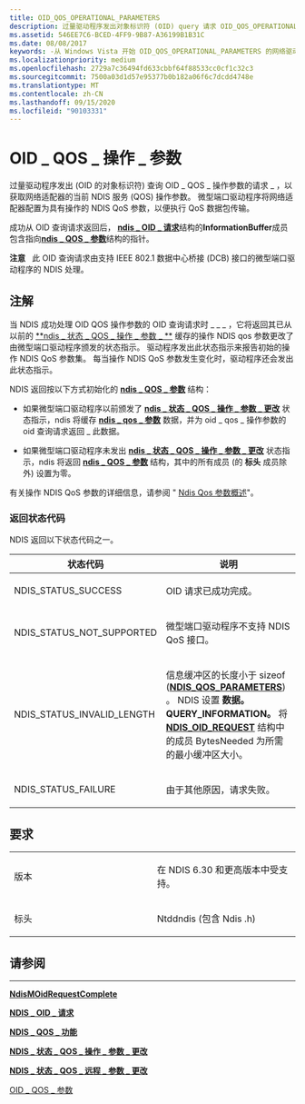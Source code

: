```yaml
---
title: OID_QOS_OPERATIONAL_PARAMETERS
description: 过量驱动程序发出对象标识符 (OID) query 请求 OID_QOS_OPERATIONAL_PARAMETERS 获取网络适配器的当前 NDIS 服务 (QoS) 操作参数。
ms.assetid: 546EE7C6-BCED-4FF9-9B87-A36199B1B31C
ms.date: 08/08/2017
keywords: -从 Windows Vista 开始 OID_QOS_OPERATIONAL_PARAMETERS 的网络驱动程序
ms.localizationpriority: medium
ms.openlocfilehash: 2729a7c36494fd633cbbf64f88533cc0cf1c32c3
ms.sourcegitcommit: 7500a03d1d57e95377b0b182a06f6c7dcdd4748e
ms.translationtype: MT
ms.contentlocale: zh-CN
ms.lasthandoff: 09/15/2020
ms.locfileid: "90103331"
---
```

# <a name="oid_qos_operational_parameters"></a>OID \_ QOS \_ 操作 \_ 参数


过量驱动程序发出 (OID 的对象标识符) 查询 OID \_ QOS \_ 操作参数的请求 \_ ，以获取网络适配器的当前 NDIS 服务 (QOS) 操作参数。 微型端口驱动程序将网络适配器配置为具有操作的 NDIS QoS 参数，以便执行 QoS 数据包传输。

成功从 OID 查询请求返回后， [**ndis \_ OID \_ 请求**](/windows-hardware/drivers/ddi/ndis/ns-ndis-_ndis_oid_request)结构的**InformationBuffer**成员包含指向[**ndis \_ QOS \_ 参数**](/windows-hardware/drivers/ddi/ntddndis/ns-ntddndis-_ndis_qos_parameters)结构的指针。

**注意**   此 OID 查询请求由支持 IEEE 802.1 数据中心桥接 (DCB) 接口的微型端口驱动程序的 NDIS 处理。

 

<a name="remarks"></a>注解
-------

当 NDIS 成功处理 OID QOS 操作参数的 OID 查询请求时 \_ \_ \_ ，它将返回其已从以前的 [**ndis \_ 状态 \_ QOS \_ 操作 \_ 参数 \_ **](./ndis-status-qos-operational-parameters-change.md) 缓存的操作 NDIS qos 参数更改了由微型端口驱动程序颁发的状态指示。 驱动程序发出此状态指示来报告初始的操作 NDIS QoS 参数集。 每当操作 NDIS QoS 参数发生变化时，驱动程序还会发出此状态指示。

NDIS 返回按以下方式初始化的 [**ndis \_ QOS \_ 参数**](/windows-hardware/drivers/ddi/ntddndis/ns-ntddndis-_ndis_qos_parameters) 结构：

-   如果微型端口驱动程序以前颁发了 [**ndis \_ 状态 \_ QOS \_ 操作 \_ 参数 \_ 更改**](./ndis-status-qos-operational-parameters-change.md) 状态指示，ndis 将缓存 [**ndis \_ qos \_ 参数**](/windows-hardware/drivers/ddi/ntddndis/ns-ntddndis-_ndis_qos_parameters) 数据，并为 oid \_ qos \_ 操作参数的 oid 查询请求返回 \_ 此数据。

-   如果微型端口驱动程序未发出 [**ndis \_ 状态 \_ QOS \_ 操作 \_ 参数 \_ 更改**](./ndis-status-qos-operational-parameters-change.md) 状态指示，ndis 将返回 [**ndis \_ QOS \_ 参数**](/windows-hardware/drivers/ddi/ntddndis/ns-ntddndis-_ndis_qos_parameters) 结构，其中的所有成员 (的 **标头** 成员除外) 设置为零。

有关操作 NDIS QoS 参数的详细信息，请参阅 " [Ndis Qos 参数概述](./overview-of-ndis-qos-parameters.md)"。

### <a name="return-status-codes"></a>返回状态代码

NDIS 返回以下状态代码之一。

<table>
<colgroup>
<col width="50%" />
<col width="50%" />
</colgroup>
<thead>
<tr class="header">
<th>状态代码</th>
<th>说明</th>
</tr>
</thead>
<tbody>
<tr class="odd">
<td><p>NDIS_STATUS_SUCCESS</p></td>
<td><p>OID 请求已成功完成。</p></td>
</tr>
<tr class="even">
<td><p>NDIS_STATUS_NOT_SUPPORTED</p></td>
<td><p>微型端口驱动程序不支持 NDIS QoS 接口。</p></td>
</tr>
<tr class="odd">
<td><p>NDIS_STATUS_INVALID_LENGTH</p></td>
<td><p>信息缓冲区的长度小于 sizeof (<a href="/windows-hardware/drivers/ddi/ntddndis/ns-ntddndis-_ndis_qos_parameters" data-raw-source="[&lt;strong&gt;NDIS_QOS_PARAMETERS&lt;/strong&gt;](/windows-hardware/drivers/ddi/ntddndis/ns-ntddndis-_ndis_qos_parameters)"><strong>NDIS_QOS_PARAMETERS</strong></a>) 。 NDIS 设置 <strong>数据。QUERY_INFORMATION。</strong> 将 <a href="/windows-hardware/drivers/ddi/ndis/ns-ndis-_ndis_oid_request" data-raw-source="[&lt;strong&gt;NDIS_OID_REQUEST&lt;/strong&gt;](/windows-hardware/drivers/ddi/ndis/ns-ndis-_ndis_oid_request)"><strong>NDIS_OID_REQUEST</strong></a> 结构中的成员 BytesNeeded 为所需的最小缓冲区大小。</p></td>
</tr>
<tr class="even">
<td><p>NDIS_STATUS_FAILURE</p></td>
<td><p>由于其他原因，请求失败。</p></td>
</tr>
</tbody>
</table>

 

<a name="requirements"></a>要求
------------

<table>
<colgroup>
<col width="50%" />
<col width="50%" />
</colgroup>
<tbody>
<tr class="odd">
<td><p>版本</p></td>
<td><p>在 NDIS 6.30 和更高版本中受支持。</p></td>
</tr>
<tr class="even">
<td><p>标头</p></td>
<td>Ntddndis (包含 Ndis .h) </td>
</tr>
</tbody>
</table>

## <a name="see-also"></a>请参阅


****
[**NdisMOidRequestComplete**](/windows-hardware/drivers/ddi/ndis/nf-ndis-ndismoidrequestcomplete)

[**NDIS \_ OID \_ 请求**](/windows-hardware/drivers/ddi/ndis/ns-ndis-_ndis_oid_request)

[**NDIS \_ QOS \_ 功能**](/windows-hardware/drivers/ddi/ntddndis/ns-ntddndis-_ndis_qos_capabilities)

[**NDIS \_ 状态 \_ QOS \_ 操作 \_ 参数 \_ 更改**](./ndis-status-qos-operational-parameters-change.md)

[**NDIS \_ 状态 \_ QOS \_ 远程 \_ 参数 \_ 更改**](./ndis-status-qos-remote-parameters-change.md)

[OID \_ QOS \_ 参数](oid-qos-parameters.md)

